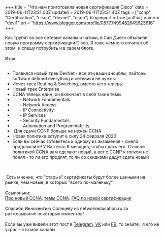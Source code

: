 +++
title = "Что нам приготовила новая сертификация Cisco"
date = 2019-06-11T23:21:00Z
updated = 2019-06-11T23:21:40Z
tags = ["ccnp", "Certification", "cisco", "devnet", "ccna"]
blogimport = true 
[author]
	name = "devi1"
	uri = "https://www.blogger.com/profile/05777499482649623616"
+++

Как трубят во все сетевые каналы и чатики, в Сан Диего объявили новую программу сертификации Cisco. Я тоже немного почитал об этом&nbsp; и спешу потрубить и в своем блоге.<br /><br />Итак:<br /><br /><ul><li>Появился новый трек DevNet - все эти ваши ансиблы, пайтоны, software defined everything и сетевики не нужны</li><li>Исчез трек Routing &amp; Switching, вместо него теперь:</li><li>Новый трек Enterprise</li><li>CCNA теперь един, он включает в себя такие темы:</li><li>&nbsp; &nbsp; &nbsp; - Network Fundamentals</li><li>&nbsp; &nbsp; &nbsp; - Network Access</li><li>&nbsp; &nbsp; &nbsp; - IP Connectivity</li><li>&nbsp; &nbsp; &nbsp; - IP Services</li><li>&nbsp; &nbsp; &nbsp; - Security Fundamentals</li><li>&nbsp; &nbsp; &nbsp; - Automation and Programmability</li><li>&nbsp;Для сдачи CCNP больше не нужен CCNA</li><li>Новая политика вступит в силу 24 февраля 2020</li><li>Если вы сейчас готовитесь к одному из экзаменов - смело продолжайте! У Вас есть 8 месяцев, чтобы сдать его. С новой политикой CCNA вам сделают новый, а вот с CCNP я толком не понял - то ли его продлят, то ли со скидками дадут сдать новый</li></ul><br /><br />&nbsp;Есть мнение, что "старые" сертификаты будут более ценными на рынке, чем новые, в которых "всего по-маленьку"<br /><br />Ссылоньки:<br /><a href="https://www.cisco.com/c/en/us/training-events/training-certifications/certifications/associate/ccna.html" target="_blank">Про новый CCNA</a>, <a href="https://www.cisco.com/c/dam/en_us/training-events/le31/le46/cln/marketing/exam-topics/200-301-CCNA.pdf" target="_blank">темы CCNA</a>, <a href="https://www.cisco.com/c/dam/en_us/training-events/training-certification-faqs.pdf" target="_blank">FAQ по новой сертификации</a><br /><br />Спасибо Иннокентию Солнцеву из networkeducation.ru за разжевывание некоторых моментов!<br /><br />Если вы уже видели этот пост в <a href="https://t.me/mikrotikninja" target="_blank">Telegram</a>, <a href="https://vk.com/mikrotikninja" target="_blank">VK</a> или <a href="https://www.facebook.com/groups/mikrotikninja/" target="_blank">FB</a>, то знайте:&nbsp; я его не украл - это мои каналы

